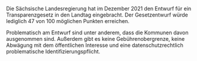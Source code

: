 Die Sächsische Landesregierung hat im Dezember 2021 den Entwurf für ein Transparenzgesetz in den Landtag eingebracht. Der Gesetzentwurf würde lediglich 47 von 100 möglichen Punkten erreichen. 

Problematisch am Entwurf sind unter anderem, dass die Kommunen davon ausgenommen sind. Außerdem gibt es keine Gebührenobergrenze, keine Abwägung mit dem öffentlichen Interesse und eine datenschutzrechtlich problematische Identifizierungspflicht.
